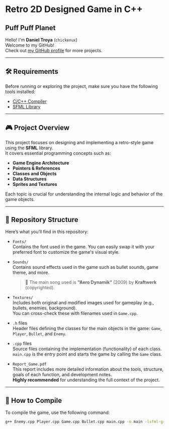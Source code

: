 # Retro 2D Designed Game in C++  
## Puff Puff Planet  

Hello! I'm **Daniel Troya** (`chickenux`)  
Welcome to my GitHub!  
Check out [my GitHub profile](https://github.com/dtpollo) for more projects.

---

## 🛠️ Requirements

Before running or exploring the project, make sure you have the following tools installed:

- [C/C++ Compiler](https://)  
- [SFML Library](https://)

---

## 🎮 Project Overview

This project focuses on designing and implementing a retro-style game using the **SFML** library.  
It covers essential programming concepts such as:

- **Game Engine Architecture**  
- **Pointers & References**  
- **Classes and Objects**  
- **Data Structures**  
- **Sprites and Textures**

Each topic is crucial for understanding the internal logic and behavior of the game objects.

---

## 📁 Repository Structure

Here’s what you’ll find in this repository:

- `Fonts/`  
  Contains the font used in the game. You can easily swap it with your preferred font to customize the game's visual style.

- `Sounds/`  
  Contains sound effects used in the game such as bullet sounds, game theme, and more.  
  > 🎵 The main song used is **"Aero Dynamik"** (2009) by **Kraftwerk** (copyrighted).

- `Textures/`  
  Includes both original and modified images used for gameplay (e.g., bullets, enemies, background).  
  You can cross-check these with filenames used in `Game.cpp`.

- `.h` files  
  Header files defining the classes for the main objects in the game: `Game`, `Player`, `Bullet`, and `Enemy`.

- `.cpp` files  
  Source files containing the implementation (functionality) of each class.  
  `main.cpp` is the entry point and starts the game by calling the `Game` class.

- `Report_Game.pdf`  
  This report includes more detailed information about the tools, structure, goals of each function, and development notes.  
  **Highly recommended** for understanding the full context of the project.

---

## 🧪 How to Compile

To compile the game, use the following command:

```bash
g++ Enemy.cpp Player.cpp Game.cpp Bullet.cpp main.cpp -o main -lsfml-graphics -lsfml-window -lsfml-system -lsfml-audio

